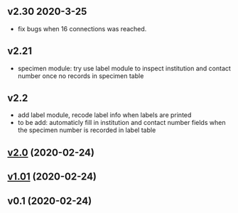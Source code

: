 ## v2.30 2020-3-25
- fix bugs when 16 connections was reached.

## v2.21
- specimen module: try use label module to inspect institution and contact number once no records in specimen table

## v2.2

- add label module, recode label info when labels are printed
- to be add: automaticly fill in institution and contact number fields when the specimen number is recorded in label table

<a name="v2.0"></a>
## [v2.0](https://github.com/ray1919/PCR_KIT_REPORTER/compare/v1.01...v2.0) (2020-02-24)


<a name="v1.01"></a>
## [v1.01](https://github.com/ray1919/PCR_KIT_REPORTER/compare/v0.1...v1.01) (2020-02-24)


<a name="v0.1"></a>
## v0.1 (2020-02-24)

